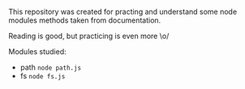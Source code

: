This repository was created for practing and understand some node modules methods taken from documentation. 

Reading is good, but practicing is even more \o/

Modules studied:

* path ``` node path.js ```
* fs ``` node fs.js ```